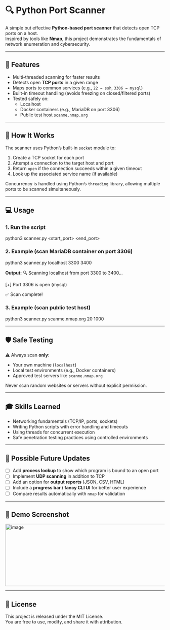 # 🔍 Python Port Scanner

A simple but effective **Python-based port scanner** that detects open TCP ports on a host.  
Inspired by tools like **Nmap**, this project demonstrates the fundamentals of network enumeration and cybersecurity.

---

## 🚀 Features
- Multi-threaded scanning for faster results  
- Detects open **TCP ports** in a given range  
- Maps ports to common services (e.g., `22 → ssh`, `3306 → mysql`)  
- Built-in timeout handling (avoids freezing on closed/filtered ports)  
- Tested safely on:
  - Localhost
  - Docker containers (e.g., MariaDB on port 3306)
  - Public test host [`scanme.nmap.org`](https://scanme.nmap.org)

---

## 📖 How It Works
The scanner uses Python’s built-in [`socket`](https://docs.python.org/3/library/socket.html) module to:
1. Create a TCP socket for each port  
2. Attempt a connection to the target host and port  
3. Return `open` if the connection succeeds within a given timeout  
4. Look up the associated service name (if available)  

Concurrency is handled using Python’s `threading` library, allowing multiple ports to be scanned simultaneously.

---

## 💻 Usage

### 1. Run the script
python3 scanner.py <host> <start_port> <end_port>

### 2. Example (scan MariaDB container on port 3306)
python3 scanner.py localhost 3300 3400

**Output:**
🔍 Scanning localhost from port 3300 to 3400...

[+] Port 3306 is open (mysql)

✅ Scan complete!

### 3. Example (scan public test host)
python3 scanner.py scanme.nmap.org 20 1000

---

## 🛡️ Safe Testing
⚠️ Always scan **only**:
- Your own machine (`localhost`)  
- Local test environments (e.g., Docker containers)  
- Approved test servers like `scanme.nmap.org`  

Never scan random websites or servers without explicit permission.

---

## 🎓 Skills Learned
- Networking fundamentals (TCP/IP, ports, sockets)  
- Writing Python scripts with error handling and timeouts  
- Using threads for concurrent execution  
- Safe penetration testing practices using controlled environments  

---

## 🔮 Possible Future Updates
- [ ] Add **process lookup** to show which program is bound to an open port  
- [ ] Implement **UDP scanning** in addition to TCP  
- [ ] Add an option for **output reports** (JSON, CSV, HTML)  
- [ ] Include a **progress bar / fancy CLI UI** for better user experience  
- [ ] Compare results automatically with `nmap` for validation  

---

## 📸 Demo Screenshot
<img width="1104" height="196" alt="image" src="https://github.com/user-attachments/assets/589fa8eb-936c-4fdf-b297-58e18f28d9a7" />

---

## 📜 License
This project is released under the MIT License.  
You are free to use, modify, and share it with attribution.

